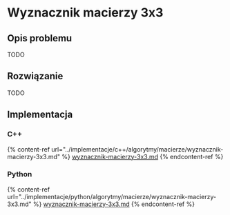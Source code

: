 # Wyznacznik macierzy 3x3

## Opis problemu

TODO

## Rozwiązanie

TODO

## Implementacja

### C++

{% content-ref url="../implementacje/c++/algorytmy/macierze/wyznacznik-macierzy-3x3.md" %}
[wyznacznik-macierzy-3x3.md](../implementacje/c++/algorytmy/macierze/wyznacznik-macierzy-3x3.md)
{% endcontent-ref %}

### Python

{% content-ref url="../implementacje/python/algorytmy/macierze/wyznacznik-macierzy-3x3.md" %}
[wyznacznik-macierzy-3x3.md](../implementacje/python/algorytmy/macierze/wyznacznik-macierzy-3x3.md)
{% endcontent-ref %}
